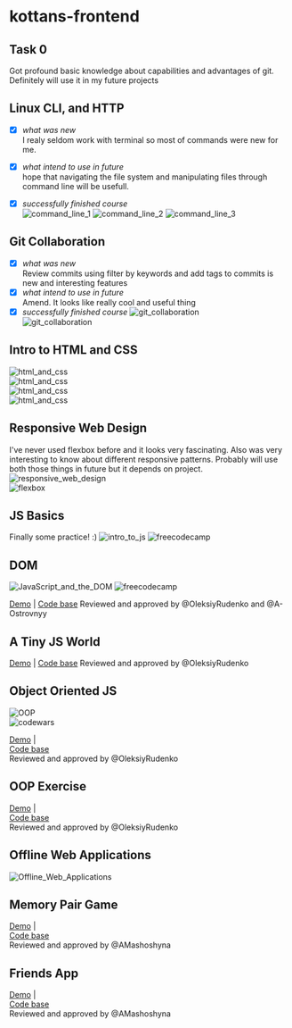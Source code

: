 # kottans-frontend

## Task 0
Got profound basic knowledge about capabilities and advantages of git.
Definitely will use it in my future projects

## Linux CLI, and HTTP
- [x] *what was new*   
I realy seldom work with terminal so most of commands were new for me.

- [x] *what intend to use in future*    
hope that navigating the file system and manipulating files through command line will be usefull.

- [x] *successfully finished course*   
![command_line_1](task_linux_cli/command_line_1.jpg)
![command_line_2](task_linux_cli/command_line_2.jpg)
![command_line_3](task_linux_cli/command_line_3.jpg)

## Git Collaboration
- [x] *what was new*   
Review commits using filter by keywords and add tags to commits is new and interesting features
- [x] *what intend to use in future*    
 Amend. It looks like really cool and useful thing
- [x] *successfully finished course*
![git_collaboration](task_git_collaboration/github_&_collaboration.jpg)   
![git_collaboration](task_git_collaboration/version_control_with_git.jpg)   

## Intro to HTML and CSS
![html_and_css](task_html_css_intro/html_and_css.jpg)   
![html_and_css](task_html_css_intro/htmlacademy_1.jpg)   
![html_and_css](task_html_css_intro/htmlacademy_2.jpg)   
![html_and_css](task_html_css_intro/htmlacademy_3.jpg)  

## Responsive Web Design
I've never used flexbox before and it looks very fascinating. Also was very interesting to know about different responsive patterns.
Probably will use both those things in future but it depends on project. 
![responsive_web_design](task_responsive_web_design/responsive_web_design.jpg)   
![flexbox](task_responsive_web_design/flexboxfroggy.jpg)   

## JS Basics
Finally some practice! :)
![intro_to_js](task_js_basics/Intro_to_JS.jpg)
![freecodecamp](task_js_basics/freecodecamp_part1.jpg)   

## DOM
![JavaScript_and_the_DOM](task_js_dom/JavaScript_and_the_DOM.jpg)
![freecodecamp](task_js_dom/freecodecamp_part2.jpg)   

[Demo](https://sergsenras.github.io/kottans-frontend/task_js_dom/js-dom/) |
[Code base](https://github.com/SergSenras/kottans-frontend/tree/master/task_js_dom/js-dom)
Reviewed and approved by @OleksiyRudenko and @A-Ostrovnyy 

## A Tiny JS World
[Demo](https://sergsenras.github.io/kottans-frontend/task_tiny_js_world/) |
[Code base](https://github.com/SergSenras/kottans-frontend/tree/master/task_tiny_js_world)
Reviewed and approved by @OleksiyRudenko

## Object Oriented JS
![OOP](task_js_oop/oop.jpg)    
![codewars](task_js_oop/codewars.jpg)    

[Demo](https://sergsenras.github.io/frogger-game/) |    
[Code base](https://github.com/SergSenras/frogger-game)     
Reviewed and approved by @OleksiyRudenko

## OOP Exercise
[Demo](https://sergsenras.github.io/tiny-js-world-oop/) |    
[Code base](https://github.com/SergSenras/SergSenras.github.io/tree/master/tiny-js-world-oop)     
Reviewed and approved by @OleksiyRudenko

## Offline Web Applications
![Offline_Web_Applications](task_offline_web_app/OfflineWebApplications.jpg)

## Memory Pair Game
[Demo](https://sergsenras.github.io/memory-pair-game/) |    
[Code base](https://github.com/SergSenras/SergSenras.github.io/tree/master/memory-pair-game)     
Reviewed and approved by @AMashoshyna

## Friends App
[Demo](https://sergsenras.github.io/friends-app/) |    
[Code base](https://github.com/SergSenras/SergSenras.github.io/tree/master/friends-app)     
Reviewed and approved by @AMashoshyna


